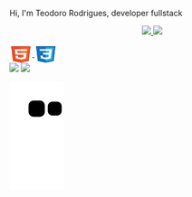 Hi, I'm Teodoro Rodrigues, developer fullstack
    <div align="center">
      <a href="https://github.com/Teodoro-RuyLuques">
      <img height="180em" src="https://github-readme-stats.vercel.app/api?username=teodoro&show_icons=true&theme=dracula&include_all_commits=true&count_private=true"/>
      <img height="180em" src="https://github-readme-stats.vercel.app/api/top-langs/?username=ruyluques&layout=compact&langs_count=7&theme=dracula"/>
    </div>
    <div style="display: inline_block"><br>
      <img align="center" alt="HTML" height="30" width="40" src="https://raw.githubusercontent.com/devicons/devicon/master/icons/html5/html5-original.svg">
      <img align="center" alt="CSS" height="30" width="40" src="https://raw.githubusercontent.com/devicons/devicon/master/icons/css3/css3-original.svg">
        </tr>
    <div> 
      <a href = "mailto:teodororodrigues4@gmail.com"><img src="https://img.shields.io/badge/-Gmail-%23333?style=for-the-badge&logo=gmail&logoColor=white" target="_blank"></a>
      <a href="https://www.linkedin.com/in/teodoro-rodrigues/" target="_blank"><img src="https://img.shields.io/badge/-LinkedIn-%230077B5?style=for-the-badge&logo=linkedin&logoColor=white" target="_blank"></a> 
      
       
![Snake animation](https://github.com/rafaballerini/rafaballerini/blob/output/github-contribution-grid-snake.svg)

</div>
     

